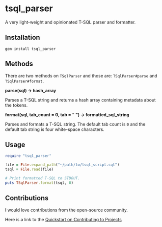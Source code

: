 # tsql_parser

A very light-weight and opinionated T-SQL parser and formatter.

## Installation

```
gem install tsql_parser
```

## Methods

There are two methods on `TSqlParser` and those are: `TSqlParser#parse` and `TSqlParser#format`.

**parse(sql) → hash_array**

Parses a T-SQL string and returns a hash array containing metadata about the tokens.

**format(sql, tab_count = 0, tab = "    ") → formatted_sql_string**

Parses and formats a T-SQL string. The default tab count is `0` and the default tab string is four white-space characters.

## Usage

```ruby
require "tsql_parser"

file = File.expand_path("~/path/to/tsql_script.sql")
tsql = File.read(file)

# Print formatted T-SQL to STDOUT.
puts TSqlParser.format(tsql, 0)
```

## Contributions

I would love contributions from the open-source community. 

Here is a link to the [Quickstart on Contributing to Projects](https://docs.github.com/en/get-started/quickstart/contributing-to-projects)
